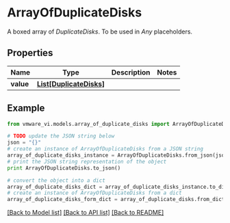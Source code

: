 # ArrayOfDuplicateDisks

A boxed array of *DuplicateDisks*. To be used in *Any* placeholders. 

## Properties
Name | Type | Description | Notes
------------ | ------------- | ------------- | -------------
**value** | [**List[DuplicateDisks]**](DuplicateDisks.md) |  | 

## Example

```python
from vmware_vi.models.array_of_duplicate_disks import ArrayOfDuplicateDisks

# TODO update the JSON string below
json = "{}"
# create an instance of ArrayOfDuplicateDisks from a JSON string
array_of_duplicate_disks_instance = ArrayOfDuplicateDisks.from_json(json)
# print the JSON string representation of the object
print ArrayOfDuplicateDisks.to_json()

# convert the object into a dict
array_of_duplicate_disks_dict = array_of_duplicate_disks_instance.to_dict()
# create an instance of ArrayOfDuplicateDisks from a dict
array_of_duplicate_disks_form_dict = array_of_duplicate_disks.from_dict(array_of_duplicate_disks_dict)
```
[[Back to Model list]](../README.md#documentation-for-models) [[Back to API list]](../README.md#documentation-for-api-endpoints) [[Back to README]](../README.md)


